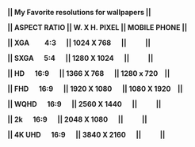 
<b><p>||      My Favorite resolutions for wallpapers      ||</b></p>
<b><p>|| ASPECT RATIO    || W. X H. PIXEL || MOBILE PHONE ||</b></p>
<b><p>|| XGA	&emsp; &ensp;   4:3	&ensp;&ensp;   ||  1024 X 768  &emsp; ||   &emsp;  &emsp;         ||</b></p>
<b><p>|| SXGA &emsp;	    5:4	&emsp;   ||  1280 X 1024 &emsp; ||   &emsp;  &emsp;         ||</b></p>
<b><p>|| HD	   &emsp;  16:9	 &emsp;  ||  1366 X 768  &emsp; || 1280 x 720 &ensp;  ||</b></p>
<b><p>|| FHD	&emsp;   16:9	 &emsp;  ||  1920 X 1080 &emsp; || 1080 X 1920 &ensp; ||</b></p>
<b><p>|| WQHD	&emsp;   16:9	 &emsp;  ||  2560 X 1440 &emsp; ||   &emsp;  &emsp;             ||</b></p>
<b><p>|| 2k  &emsp;    16:9  &emsp;  ||  2048 X 1080 &emsp; ||    &emsp;  &emsp;            ||</b></p>
<b><p>|| 4K UHD &emsp; 16:9  &emsp;  ||  3840 X 2160 &emsp; ||     &emsp;  &emsp;           ||</b></p>

